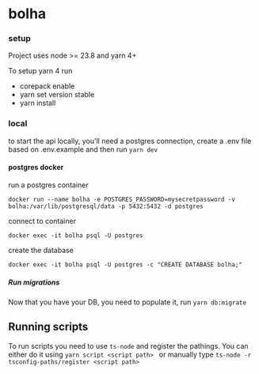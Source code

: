 # bolha

### setup

Project uses node >= 23.8 and yarn 4+

To setup yarn 4 run

- corepack enable
- yarn set version stable
- yarn install

### local

to start the api locally, you'll need a postgres connection, create a .env file based on .env.example and then run `yarn dev`


#### postgres docker

run a postgres container

`docker run --name bolha -e POSTGRES_PASSWORD=mysecretpassword -v bolha:/var/lib/postgresql/data -p 5432:5432 -d postgres`

connect to container

`docker exec -it bolha psql -U postgres`

create the database

`docker exec -it bolha psql -U postgres -c "CREATE DATABASE bolha;"`

##### Run migrations

Now that you have your DB, you need to populate it, run `yarn db:migrate`

## Running scripts

To run scripts you need to use `ts-node` and register the pathings. You can either do it using `yarn script <script path> ` or manually type `ts-node -r tsconfig-paths/register <script path>`
